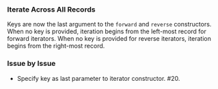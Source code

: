 ### Iterate Across All Records

Keys are now the last argument to the `forward` and `reverse` constructors. When
no key is provided, iteration begins from the left-most record for forward
iterators. When no key is provided for reverse iterators, iteration begins from
the right-most record.

### Issue by Issue

 * Specify key as last parameter to iterator constructor. #20.
